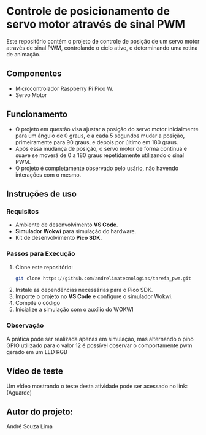 

# Controle de posicionamento de servo motor através de sinal PWM

Este repositório contém o projeto de controle de posição de um servo motor através de sinal PWM, controlando o ciclo ativo, e determinando uma rotina de animação.

## Componentes
- Microcontrolador Raspberry Pi Pico W.
- Servo Motor

## Funcionamento

- O projeto em questão visa ajustar a posição do servo motor inicialmente para um ângulo de 0 graus, e a cada 5 segundos mudar a posição, primeiramente para 90 graus, e depois por último em 180 graus.
- Após essa mudança de posição, o servo motor de forma contínua e suave se moverá de 0 a 180 graus repetidamente utilizando o sinal PWM.
- O projeto é completamente observado pelo usário, não havendo interações com o mesmo.
  
## Instruções de uso

### Requisitos
- Ambiente de desenvolvimento **VS Code**.
- **Simulador Wokwi** para simulação do hardware.
- Kit de desenvolvimento **Pico SDK**.

### Passos para Execução
1. Clone este repositório:
   ```bash
   git clone https://github.com/andrelimatecnologias/tarefa_pwm.git
   ```
2. Instale as dependências necessárias para o Pico SDK.
3. Importe o projeto no **VS Code** e configure o simulador Wokwi.
4. Compile o código
5. Inicialize a simulação com o auxílio do WOKWI

### Observação
A prática pode ser realizada apenas em simulação, mas alternando o pino GPIO utilizado para o valor 12 é possível observar o comportamente pwm gerado em um LED RGB

## Vídeo de teste
Um vídeo mostrando o teste desta atividade pode ser acessado no link: (Aguarde)

## Autor do projeto:
André Souza Lima
